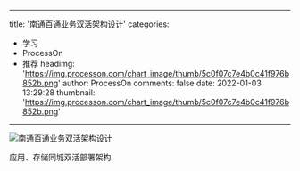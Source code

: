 
---
title: '南通百通业务双活架构设计'
categories: 
 - 学习
 - ProcessOn
 - 推荐
headimg: 'https://img.processon.com/chart_image/thumb/5c0f07c7e4b0c41f976b852b.png'
author: ProcessOn
comments: false
date: 2022-01-03 13:29:28
thumbnail: 'https://img.processon.com/chart_image/thumb/5c0f07c7e4b0c41f976b852b.png'
---

<div>   
<img class="thumb" alt="南通百通业务双活架构设计" src="https://img.processon.com/chart_image/thumb/5c0f07c7e4b0c41f976b852b.png" referrerpolicy="no-referrer">
<p>应用、存储同城双活部署架构</p>  
</div>
            
